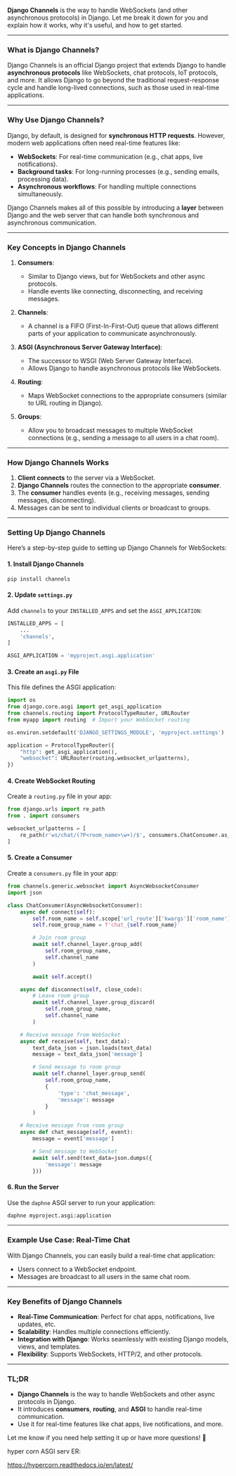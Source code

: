    **Django Channels** is the way to handle WebSockets (and other asynchronous protocols) in Django. Let me break it down for you and explain how it works, why it's useful, and how to get started.

---

### **What is Django Channels?**
Django Channels is an official Django project that extends Django to handle **asynchronous protocols** like WebSockets, chat protocols, IoT protocols, and more. It allows Django to go beyond the traditional request-response cycle and handle long-lived connections, such as those used in real-time applications.

---

### **Why Use Django Channels?**
Django, by default, is designed for **synchronous HTTP requests**. However, modern web applications often need real-time features like:
- **WebSockets**: For real-time communication (e.g., chat apps, live notifications).
- **Background tasks**: For long-running processes (e.g., sending emails, processing data).
- **Asynchronous workflows**: For handling multiple connections simultaneously.

Django Channels makes all of this possible by introducing a **layer** between Django and the web server that can handle both synchronous and asynchronous communication.

---

### **Key Concepts in Django Channels**
1. **Consumers**:
   - Similar to Django views, but for WebSockets and other async protocols.
   - Handle events like connecting, disconnecting, and receiving messages.

2. **Channels**:
   - A channel is a FIFO (First-In-First-Out) queue that allows different parts of your application to communicate asynchronously.

3. **ASGI (Asynchronous Server Gateway Interface)**:
   - The successor to WSGI (Web Server Gateway Interface).
   - Allows Django to handle asynchronous protocols like WebSockets.

4. **Routing**:
   - Maps WebSocket connections to the appropriate consumers (similar to URL routing in Django).

5. **Groups**:
   - Allow you to broadcast messages to multiple WebSocket connections (e.g., sending a message to all users in a chat room).

---

### **How Django Channels Works**
1. **Client connects** to the server via a WebSocket.
2. **Django Channels** routes the connection to the appropriate **consumer**.
3. The **consumer** handles events (e.g., receiving messages, sending messages, disconnecting).
4. Messages can be sent to individual clients or broadcast to groups.

---

### **Setting Up Django Channels**
Here’s a step-by-step guide to setting up Django Channels for WebSockets:

#### **1. Install Django Channels**
```bash
pip install channels
```

#### **2. Update `settings.py`**
Add `channels` to your `INSTALLED_APPS` and set the `ASGI_APPLICATION`:
```python
INSTALLED_APPS = [
    ...
    'channels',
]

ASGI_APPLICATION = 'myproject.asgi.application'
```

#### **3. Create an `asgi.py` File**
This file defines the ASGI application:
```python
import os
from django.core.asgi import get_asgi_application
from channels.routing import ProtocolTypeRouter, URLRouter
from myapp import routing  # Import your WebSocket routing

os.environ.setdefault('DJANGO_SETTINGS_MODULE', 'myproject.settings')

application = ProtocolTypeRouter({
    "http": get_asgi_application(),
    "websocket": URLRouter(routing.websocket_urlpatterns),
})
```

#### **4. Create WebSocket Routing**
Create a `routing.py` file in your app:
```python
from django.urls import re_path
from . import consumers

websocket_urlpatterns = [
    re_path(r'ws/chat/(?P<room_name>\w+)/$', consumers.ChatConsumer.as_asgi()),
]
```

#### **5. Create a Consumer**
Create a `consumers.py` file in your app:
```python
from channels.generic.websocket import AsyncWebsocketConsumer
import json

class ChatConsumer(AsyncWebsocketConsumer):
    async def connect(self):
        self.room_name = self.scope['url_route']['kwargs']['room_name']
        self.room_group_name = f'chat_{self.room_name}'

        # Join room group
        await self.channel_layer.group_add(
            self.room_group_name,
            self.channel_name
        )

        await self.accept()

    async def disconnect(self, close_code):
        # Leave room group
        await self.channel_layer.group_discard(
            self.room_group_name,
            self.channel_name
        )

    # Receive message from WebSocket
    async def receive(self, text_data):
        text_data_json = json.loads(text_data)
        message = text_data_json['message']

        # Send message to room group
        await self.channel_layer.group_send(
            self.room_group_name,
            {
                'type': 'chat_message',
                'message': message
            }
        )

    # Receive message from room group
    async def chat_message(self, event):
        message = event['message']

        # Send message to WebSocket
        await self.send(text_data=json.dumps({
            'message': message
        }))
```

#### **6. Run the Server**
Use the `daphne` ASGI server to run your application:
```bash
daphne myproject.asgi:application
```

---

### **Example Use Case: Real-Time Chat**
With Django Channels, you can easily build a real-time chat application:
- Users connect to a WebSocket endpoint.
- Messages are broadcast to all users in the same chat room.

---

### **Key Benefits of Django Channels**
- **Real-Time Communication**: Perfect for chat apps, notifications, live updates, etc.
- **Scalability**: Handles multiple connections efficiently.
- **Integration with Django**: Works seamlessly with existing Django models, views, and templates.
- **Flexibility**: Supports WebSockets, HTTP/2, and other protocols.

---

### **TL;DR**
- **Django Channels** is the way to handle WebSockets and other async protocols in Django.
- It introduces **consumers**, **routing**, and **ASGI** to handle real-time communication.
- Use it for real-time features like chat apps, live notifications, and more.

Let me know if you need help setting it up or have more questions! 🚀



hyper corn ASGI serv ER:

https://hypercorn.readthedocs.io/en/latest/


